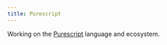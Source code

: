 ```yaml
---
title: Purescript
---
```


Working on the [Purescript](http://www.purescript.org) language and ecosystem.
